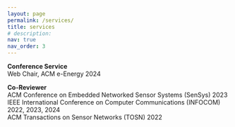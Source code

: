 ```yaml
---
layout: page
permalink: /services/
title: services
# description: 
nav: true
nav_order: 3
---
```


**Conference Service**\
Web Chair, ACM e-Energy 2024


**Co-Reviewer**\
ACM Conference on Embedded Networked Sensor Systems (SenSys) 2023\
IEEE International Conference on Computer Communications (INFOCOM) 2022, 2023, 2024\
ACM Transactions on Sensor Networks (TOSN) 2022





<!-- For now, this page is assumed to be a static description of your courses. You can convert it to a collection similar to `_projects/` so that you can have a dedicated page for each course.
Organize your courses by years, topics, or universities, however you like! -->
